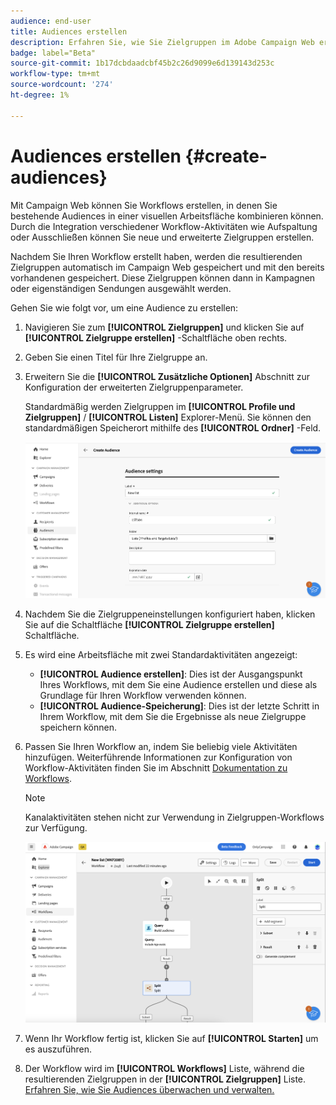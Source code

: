 ```yaml
---
audience: end-user
title: Audiences erstellen
description: Erfahren Sie, wie Sie Zielgruppen im Adobe Campaign Web erstellen
badge: label="Beta"
source-git-commit: 1b17dcbdaadcbf45b2c26d9099e6d139143d253c
workflow-type: tm+mt
source-wordcount: '274'
ht-degree: 1%

---
```



# Audiences erstellen {#create-audiences}

Mit Campaign Web können Sie Workflows erstellen, in denen Sie bestehende Audiences in einer visuellen Arbeitsfläche kombinieren können. Durch die Integration verschiedener Workflow-Aktivitäten wie Aufspaltung oder Ausschließen können Sie neue und erweiterte Zielgruppen erstellen.

Nachdem Sie Ihren Workflow erstellt haben, werden die resultierenden Zielgruppen automatisch im Campaign Web gespeichert und mit den bereits vorhandenen gespeichert. Diese Zielgruppen können dann in Kampagnen oder eigenständigen Sendungen ausgewählt werden.

Gehen Sie wie folgt vor, um eine Audience zu erstellen:

1. Navigieren Sie zum **[!UICONTROL Zielgruppen]** und klicken Sie auf **[!UICONTROL Zielgruppe erstellen]** -Schaltfläche oben rechts.
1. Geben Sie einen Titel für Ihre Zielgruppe an.
1. Erweitern Sie die **[!UICONTROL Zusätzliche Optionen]** Abschnitt zur Konfiguration der erweiterten Zielgruppenparameter.

   Standardmäßig werden Zielgruppen im **[!UICONTROL Profile und Zielgruppen]** / **[!UICONTROL Listen]** Explorer-Menü. Sie können den standardmäßigen Speicherort mithilfe des **[!UICONTROL Ordner]** -Feld.

   ![](assets/audiences-settings.png)

1. Nachdem Sie die Zielgruppeneinstellungen konfiguriert haben, klicken Sie auf die Schaltfläche **[!UICONTROL Zielgruppe erstellen]** Schaltfläche.

1. Es wird eine Arbeitsfläche mit zwei Standardaktivitäten angezeigt:

   * **[!UICONTROL Audience erstellen]**: Dies ist der Ausgangspunkt Ihres Workflows, mit dem Sie eine Audience erstellen und diese als Grundlage für Ihren Workflow verwenden können.
   * **[!UICONTROL Audience-Speicherung]**: Dies ist der letzte Schritt in Ihrem Workflow, mit dem Sie die Ergebnisse als neue Zielgruppe speichern können.

1. Passen Sie Ihren Workflow an, indem Sie beliebig viele Aktivitäten hinzufügen. Weiterführende Informationen zur Konfiguration von Workflow-Aktivitäten finden Sie im Abschnitt [Dokumentation zu Workflows](../workflows/activities/about-activities.md).

   >[!NOTE]
   >
   >Kanalaktivitäten stehen nicht zur Verwendung in Zielgruppen-Workflows zur Verfügung.

   ![](assets/audience-creation-canvas.png)

1. Wenn Ihr Workflow fertig ist, klicken Sie auf **[!UICONTROL Starten]** um es auszuführen.

1. Der Workflow wird im **[!UICONTROL Workflows]** Liste, während die resultierenden Zielgruppen in der **[!UICONTROL Zielgruppen]** Liste. [Erfahren Sie, wie Sie Audiences überwachen und verwalten.](access-audiences.md)
